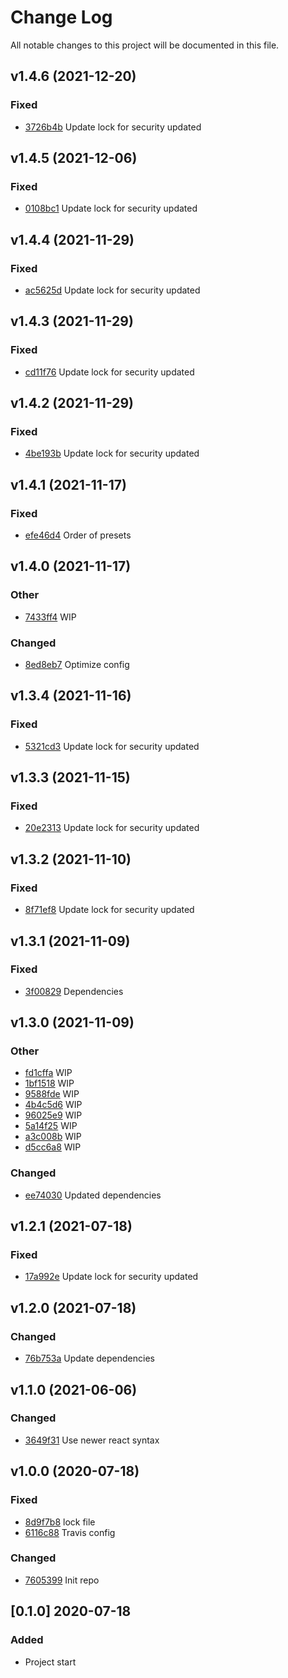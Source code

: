 # Change Log
All notable changes to this project will be documented in this file.

## v1.4.6 (2021-12-20)
### Fixed
- [3726b4b](https://github.com/fabulator/babel-config-fabulator/commit/3726b4bbb4aa0dbe4fcc8890bc77fb298cd40f3b) Update lock for security updated

## v1.4.5 (2021-12-06)
### Fixed
- [0108bc1](https://github.com/fabulator/babel-config-fabulator/commit/0108bc1ed85de08415880512d2f638f14b8d0a6e) Update lock for security updated

## v1.4.4 (2021-11-29)
### Fixed
- [ac5625d](https://github.com/fabulator/babel-config-fabulator/commit/ac5625d02f783935b29f7f5140e7c09a79d88cae) Update lock for security updated

## v1.4.3 (2021-11-29)
### Fixed
- [cd11f76](https://github.com/fabulator/babel-config-fabulator/commit/cd11f76d9d546826a869535ac6c612cad6565f96) Update lock for security updated

## v1.4.2 (2021-11-29)
### Fixed
- [4be193b](https://github.com/fabulator/babel-config-fabulator/commit/4be193b2d362523d0cc84df933fbbf3b8abf9925) Update lock for security updated

## v1.4.1 (2021-11-17)
### Fixed
- [efe46d4](https://github.com/fabulator/babel-config-fabulator/commit/efe46d4423206d9dfadef1c1ac8d5dd472a1587b) Order of presets

## v1.4.0 (2021-11-17)
### Other
- [7433ff4](https://github.com/fabulator/babel-config-fabulator/commit/7433ff4d4713d11298fa725a5a9e1dbb3db781df) WIP

### Changed
- [8ed8eb7](https://github.com/fabulator/babel-config-fabulator/commit/8ed8eb7889d5f1f46ae233f6f413f54eae685c89) Optimize config

## v1.3.4 (2021-11-16)
### Fixed
- [5321cd3](https://github.com/fabulator/babel-config-fabulator/commit/5321cd3686228b2dc0b02ac8db8e057a12d88347) Update lock for security updated

## v1.3.3 (2021-11-15)
### Fixed
- [20e2313](https://github.com/fabulator/babel-config-fabulator/commit/20e23132c3e88352b9990b14020e1d0096020dad) Update lock for security updated

## v1.3.2 (2021-11-10)
### Fixed
- [8f71ef8](https://github.com/fabulator/babel-config-fabulator/commit/8f71ef8bc81c094e703446a14eec0ca7f162e9d4) Update lock for security updated

## v1.3.1 (2021-11-09)
### Fixed
- [3f00829](https://github.com/fabulator/babel-config-fabulator/commit/3f00829c0b58264315d5007448e7f73028ed5c3c) Dependencies

## v1.3.0 (2021-11-09)
### Other
- [fd1cffa](https://github.com/fabulator/babel-config-fabulator/commit/fd1cffa50e7534d9c689e87c5455cbabb6e63ea2) WIP
- [1bf1518](https://github.com/fabulator/babel-config-fabulator/commit/1bf151811690461279935fad37ab61174cb4cc1a) WIP
- [9588fde](https://github.com/fabulator/babel-config-fabulator/commit/9588fdef637a2e78ff2f5d6dc7550dc12fddccc5) WIP
- [4b4c5d6](https://github.com/fabulator/babel-config-fabulator/commit/4b4c5d65ea95ec4a5f0cf4b0e0c5fac8e56ad441) WIP
- [96025e9](https://github.com/fabulator/babel-config-fabulator/commit/96025e906b058047270778c2225cd8a02a3b77c9) WIP
- [5a14f25](https://github.com/fabulator/babel-config-fabulator/commit/5a14f2579097c8e5265d39285aed10e0d282c6cd) WIP
- [a3c008b](https://github.com/fabulator/babel-config-fabulator/commit/a3c008b127214eaaa9272e661eb602fed82c393a) WIP
- [d5cc6a8](https://github.com/fabulator/babel-config-fabulator/commit/d5cc6a89bccf7b6c0df3f353f75160a327b30a0f) WIP

### Changed
- [ee74030](https://github.com/fabulator/babel-config-fabulator/commit/ee74030eabb9530478ff9a11c595ad81feb8687a) Updated dependencies

## v1.2.1 (2021-07-18)
### Fixed
- [17a992e](https://github.com/fabulator/babel-config-fabulator/commit/17a992e768be1ba29c51df938552aa798547615b) Update lock for security updated

## v1.2.0 (2021-07-18)
### Changed
- [76b753a](https://github.com/fabulator/babel-config-fabulator/commit/76b753af02fc990e16718092d7fd832fc231d5f1) Update dependencies

## v1.1.0 (2021-06-06)
### Changed
- [3649f31](https://github.com/fabulator/babel-config-fabulator/commit/3649f3168b91b1f62a48fe62e259cf201065294e) Use newer react syntax

## v1.0.0 (2020-07-18)
### Fixed
- [8d9f7b8](https://github.com/fabulator/babel-config-fabulator/commit/8d9f7b86340b44f4bd2c9d7166d2a9aaa7a84420) lock file
- [6116c88](https://github.com/fabulator/babel-config-fabulator/commit/6116c88c4255e3b96517bdb7030ad245b5027281) Travis config

### Changed
- [7605399](https://github.com/fabulator/babel-config-fabulator/commit/760539954a25f4d539eae2b82eff9f44b255832f) Init repo

## [0.1.0] 2020-07-18
### Added
- Project start
